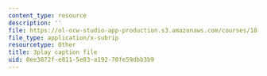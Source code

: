 ```yaml
---
content_type: resource
description: ''
file: https://ol-ocw-studio-app-production.s3.amazonaws.com/courses/18-06sc-linear-algebra-fall-2011/0ee3872fe8115e03a19270fe59dbb3b9_h0m2tsmSPTI.vtt
file_type: application/x-subrip
resourcetype: Other
title: 3play caption file
uid: 0ee3872f-e811-5e03-a192-70fe59dbb3b9
---
```

